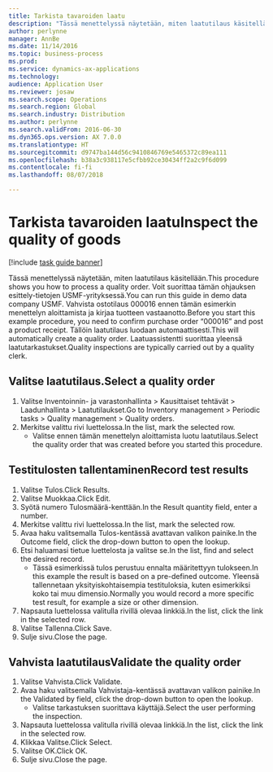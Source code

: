 ```yaml
---
title: Tarkista tavaroiden laatu
description: "Tässä menettelyssä näytetään, miten laatutilaus käsitellään."
author: perlynne
manager: AnnBe
ms.date: 11/14/2016
ms.topic: business-process
ms.prod: 
ms.service: dynamics-ax-applications
ms.technology: 
audience: Application User
ms.reviewer: josaw
ms.search.scope: Operations
ms.search.region: Global
ms.search.industry: Distribution
ms.author: perlynne
ms.search.validFrom: 2016-06-30
ms.dyn365.ops.version: AX 7.0.0
ms.translationtype: HT
ms.sourcegitcommit: d9747ba144d56c9410846769e5465372c89ea111
ms.openlocfilehash: b38a3c938117e5cfbb92ce30434ff2a2c9f6d099
ms.contentlocale: fi-fi
ms.lasthandoff: 08/07/2018

---
```

# <a name="inspect-the-quality-of-goods"></a><span data-ttu-id="4af8e-103">Tarkista tavaroiden laatu</span><span class="sxs-lookup"><span data-stu-id="4af8e-103">Inspect the quality of goods</span></span>

[!include [task guide banner](../../includes/task-guide-banner.md)]

<span data-ttu-id="4af8e-104">Tässä menettelyssä näytetään, miten laatutilaus käsitellään.</span><span class="sxs-lookup"><span data-stu-id="4af8e-104">This procedure shows you how to process a quality order.</span></span> <span data-ttu-id="4af8e-105">Voit suorittaa tämän ohjauksen esittely-tietojen USMF-yrityksessä.</span><span class="sxs-lookup"><span data-stu-id="4af8e-105">You can run this guide in demo data company USMF.</span></span> <span data-ttu-id="4af8e-106">Vahvista ostotilaus 000016 ennen tämän esimerkin menettelyn aloittamista ja kirjaa tuotteen vastaanotto.</span><span class="sxs-lookup"><span data-stu-id="4af8e-106">Before you start this example procedure, you need to confirm purchase order “000016” and post a product receipt.</span></span> <span data-ttu-id="4af8e-107">Tällöin laatutilaus luodaan automaattisesti.</span><span class="sxs-lookup"><span data-stu-id="4af8e-107">This will automatically create a quality order.</span></span> <span data-ttu-id="4af8e-108">Laatuassistentti suorittaa yleensä laatutarkastukset.</span><span class="sxs-lookup"><span data-stu-id="4af8e-108">Quality inspections are typically carried out by a quality clerk.</span></span>


## <a name="select-a-quality-order"></a><span data-ttu-id="4af8e-109">Valitse laatutilaus.</span><span class="sxs-lookup"><span data-stu-id="4af8e-109">Select a quality order</span></span>
1. <span data-ttu-id="4af8e-110">Valitse Inventoinnin- ja varastonhallinta > Kausittaiset tehtävät > Laadunhallinta > Laatutilaukset.</span><span class="sxs-lookup"><span data-stu-id="4af8e-110">Go to Inventory management > Periodic tasks > Quality management > Quality orders.</span></span>
2. <span data-ttu-id="4af8e-111">Merkitse valittu rivi luettelossa.</span><span class="sxs-lookup"><span data-stu-id="4af8e-111">In the list, mark the selected row.</span></span>
    * <span data-ttu-id="4af8e-112">Valitse ennen tämän menettelyn aloittamista luotu laatutilaus.</span><span class="sxs-lookup"><span data-stu-id="4af8e-112">Select the quality order that was created before you started this procedure.</span></span>  

## <a name="record-test-results"></a><span data-ttu-id="4af8e-113">Testitulosten tallentaminen</span><span class="sxs-lookup"><span data-stu-id="4af8e-113">Record test results</span></span>
1. <span data-ttu-id="4af8e-114">Valitse Tulos.</span><span class="sxs-lookup"><span data-stu-id="4af8e-114">Click Results.</span></span>
2. <span data-ttu-id="4af8e-115">Valitse Muokkaa.</span><span class="sxs-lookup"><span data-stu-id="4af8e-115">Click Edit.</span></span>
3. <span data-ttu-id="4af8e-116">Syötä numero Tulosmäärä-kenttään.</span><span class="sxs-lookup"><span data-stu-id="4af8e-116">In the Result quantity field, enter a number.</span></span>
4. <span data-ttu-id="4af8e-117">Merkitse valittu rivi luettelossa.</span><span class="sxs-lookup"><span data-stu-id="4af8e-117">In the list, mark the selected row.</span></span>
5. <span data-ttu-id="4af8e-118">Avaa haku valitsemalla Tulos-kentässä avattavan valikon painike.</span><span class="sxs-lookup"><span data-stu-id="4af8e-118">In the Outcome field, click the drop-down button to open the lookup.</span></span>
6. <span data-ttu-id="4af8e-119">Etsi haluamasi tietue luettelosta ja valitse se.</span><span class="sxs-lookup"><span data-stu-id="4af8e-119">In the list, find and select the desired record.</span></span>
    * <span data-ttu-id="4af8e-120">Tässä esimerkissä tulos perustuu ennalta määritettyyn tulokseen.</span><span class="sxs-lookup"><span data-stu-id="4af8e-120">In this example the result is based on a pre-defined outcome.</span></span> <span data-ttu-id="4af8e-121">Yleensä tallennetaan yksityiskohtaisempia testituloksia, kuten esimerkiksi koko tai muu dimensio.</span><span class="sxs-lookup"><span data-stu-id="4af8e-121">Normally you would record a more specific test result, for example a size or other dimension.</span></span>  
7. <span data-ttu-id="4af8e-122">Napsauta luettelossa valitulla rivillä olevaa linkkiä.</span><span class="sxs-lookup"><span data-stu-id="4af8e-122">In the list, click the link in the selected row.</span></span>
8. <span data-ttu-id="4af8e-123">Valitse Tallenna.</span><span class="sxs-lookup"><span data-stu-id="4af8e-123">Click Save.</span></span>
9. <span data-ttu-id="4af8e-124">Sulje sivu.</span><span class="sxs-lookup"><span data-stu-id="4af8e-124">Close the page.</span></span>

## <a name="validate-the-quality-order"></a><span data-ttu-id="4af8e-125">Vahvista laatutilaus</span><span class="sxs-lookup"><span data-stu-id="4af8e-125">Validate the quality order</span></span>
1. <span data-ttu-id="4af8e-126">Valitse Vahvista.</span><span class="sxs-lookup"><span data-stu-id="4af8e-126">Click Validate.</span></span>
2. <span data-ttu-id="4af8e-127">Avaa haku valitsemalla Vahvistaja-kentässä avattavan valikon painike.</span><span class="sxs-lookup"><span data-stu-id="4af8e-127">In the Validated by field, click the drop-down button to open the lookup.</span></span>
    * <span data-ttu-id="4af8e-128">Valitse tarkastuksen suorittava käyttäjä.</span><span class="sxs-lookup"><span data-stu-id="4af8e-128">Select the user performing the inspection.</span></span>  
3. <span data-ttu-id="4af8e-129">Napsauta luettelossa valitulla rivillä olevaa linkkiä.</span><span class="sxs-lookup"><span data-stu-id="4af8e-129">In the list, click the link in the selected row.</span></span>
4. <span data-ttu-id="4af8e-130">Klikkaa Valitse.</span><span class="sxs-lookup"><span data-stu-id="4af8e-130">Click Select.</span></span>
5. <span data-ttu-id="4af8e-131">Valitse OK.</span><span class="sxs-lookup"><span data-stu-id="4af8e-131">Click OK.</span></span>
6. <span data-ttu-id="4af8e-132">Sulje sivu.</span><span class="sxs-lookup"><span data-stu-id="4af8e-132">Close the page.</span></span>


